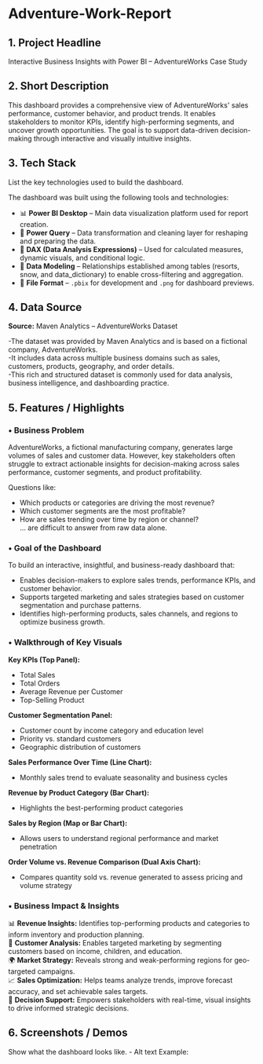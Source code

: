 # Adventure-Work-Report


## 1. Project Headline

Interactive Business Insights with Power BI – AdventureWorks Case Study

 
## 2. Short Description

This dashboard provides a comprehensive view of AdventureWorks' sales performance, customer behavior, and product trends.
It enables stakeholders to monitor KPIs, identify high-performing segments, and uncover growth opportunities.
The goal is to support data-driven decision-making through interactive and visually intuitive insights.


## 3. Tech Stack

List the key technologies used to build the dashboard.

The dashboard was built using the following tools and technologies:

- 📊 **Power BI Desktop** – Main data visualization platform used for report creation.  
- 📂 **Power Query** – Data transformation and cleaning layer for reshaping and preparing the data.  
- 🧠 **DAX (Data Analysis Expressions)** – Used for calculated measures, dynamic visuals, and conditional logic.  
- 📝 **Data Modeling** – Relationships established among tables (resorts, snow, and data_dictionary) to enable cross-filtering and aggregation.  
- 📁 **File Format** – `.pbix` for development and `.png` for dashboard previews.
  



## 4. Data Source

**Source:** Maven Analytics – AdventureWorks Dataset

-The dataset was provided by Maven Analytics and is based on a fictional company, AdventureWorks.  
-It includes data across multiple business domains such as sales, customers, products, geography, and order details.  
-This rich and structured dataset is commonly used for data analysis, business intelligence, and dashboarding practice.



## 5. Features / Highlights

### • Business Problem

AdventureWorks, a fictional manufacturing company, generates large volumes of sales and customer data. However, key stakeholders often struggle to extract actionable insights for decision-making across sales performance, customer segments, and product profitability.

Questions like:  
- Which products or categories are driving the most revenue?  
- Which customer segments are the most profitable?  
- How are sales trending over time by region or channel?  
… are difficult to answer from raw data alone.


### • Goal of the Dashboard

To build an interactive, insightful, and business-ready dashboard that:  
- Enables decision-makers to explore sales trends, performance KPIs, and customer behavior.  
- Supports targeted marketing and sales strategies based on customer segmentation and purchase patterns.  
- Identifies high-performing products, sales channels, and regions to optimize business growth.


### • Walkthrough of Key Visuals

**Key KPIs (Top Panel):**  
- Total Sales  
- Total Orders  
- Average Revenue per Customer  
- Top-Selling Product  

**Customer Segmentation Panel:**  
- Customer count by income category and education level  
- Priority vs. standard customers  
- Geographic distribution of customers  

**Sales Performance Over Time (Line Chart):**  
- Monthly sales trend to evaluate seasonality and business cycles  

**Revenue by Product Category (Bar Chart):**  
- Highlights the best-performing product categories  

**Sales by Region (Map or Bar Chart):**  
- Allows users to understand regional performance and market penetration  

**Order Volume vs. Revenue Comparison (Dual Axis Chart):**  
- Compares quantity sold vs. revenue generated to assess pricing and volume strategy  


### • Business Impact & Insights

📊 **Revenue Insights:** Identifies top-performing products and categories to inform inventory and production planning.  
👤 **Customer Analysis:** Enables targeted marketing by segmenting customers based on income, children, and education.  
🌍 **Market Strategy:** Reveals strong and weak-performing regions for geo-targeted campaigns.  
📈 **Sales Optimization:** Helps teams analyze trends, improve forecast accuracy, and set achievable sales targets.  
🎯 **Decision Support:** Empowers stakeholders with real-time, visual insights to drive informed strategic decisions.



## 6. Screenshots / Demos
Show what the dashboard looks like. - Alt text Example:
